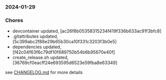 ### 2024-01-29

### Chores
+ devcontainer updated, [ac26f8b05358315234f419f336b633ac91f3bfc8]
+ .gitattributes updated, [5c399abc2f88e29b65b30ca10f331c3203f3b0e5]
+ dependencies updated, [f42c04f63f6c79df10f689750b54b6b95670e40f]
+ create_release.sh updated, [36769cf0eacff24e693595d6523e59fba8e63349]

see <a href='https://github.com/mrjackwills/belugasnooze_vue/blob/main/CHANGELOG.md'>CHANGELOG.md</a> for more details
